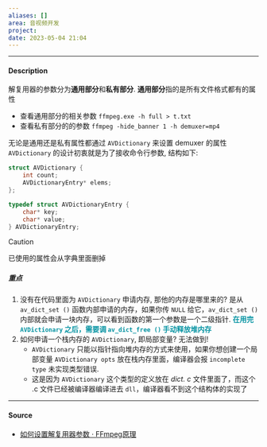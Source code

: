 ```yaml
---
aliases: []
area: 音视频开发
project: 
date: 2023-05-04 21:04
---
```

---
#### Description
解复用器的参数分为**通用部分**和**私有部分**. **通用部分**指的是所有文件格式都有的属性
- 查看通用部分的相关参数
    `ffmpeg.exe -h full > t.txt`
- 查看私有部分的的参数
    `ffmpeg -hide_banner 1 -h demuxer=mp4`

无论是通用还是私有属性都通过 `AVDictionary` 来设置 demuxer 的属性
`AVDictionary` 的设计初衷就是为了接收命令行参数, 结构如下:
```cpp
struct AVDictionary {
    int count;
    AVDictionaryEntry* elems;
};

typedef struct AVDictionaryEntry {
    char* key;
    char* value;
} AVDictionaryEntry;
```
> [!caution] 
> 已使用的属性会从字典里面删掉

##### 重点
1. 没有在代码里面为 `AVDictionary` 申请内存, 那他的内存是哪里来的?
    是从 `av_dict_set ()` 函数内部申请的内存，如果你传 `NULL` 给它，`av_dict_set ()` 内部就会申请一块内存，可以看到函数的第一个参数是一个二级指针.
    **<font color="#0593A2">在用完 `AVDictionary` 之后，需要调 `av_dict_free ()` 手动释放堆内存</font>**
1. 如何申请一个栈内存的 `AVDictionary`, 即局部变量?
    无法做到!
    -  `AVDictionary` 只能以指针指向堆内存的方式来使用，如果你想创建一个局部变量 `AVDictionary opts` 放在栈内存里面，编译器会报 `incomplete type` 未实现类型错误.
    - 这是因为 `AVDictionary` 这个类型的定义放在 *dict. c* 文件里面了，而这个 .c 文件已经被编译器编译进去 `dll`，编译器看不到这个结构体的实现了

---
#### Source
- [如何设置解复用器参数 · FFmpeg原理](https://ffmpeg.xianwaizhiyin.net/api-ffmpeg/demuxer_args.html)
